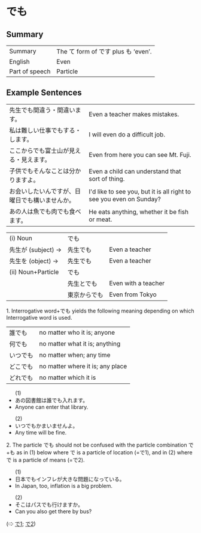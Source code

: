 # でも

## Summary

<table><tr>   <td>Summary</td>   <td>The て form of です plus も ‘even’.</td></tr><tr>   <td>English</td>   <td>Even</td></tr><tr>   <td>Part of speech</td>   <td>Particle</td></tr></table>

## Example Sentences

<table><tr>   <td>先生でも間違う・間違います。</td>   <td>Even a teacher makes mistakes.</td></tr><tr>   <td>私は難しい仕事でもする・します。</td>   <td>I will even do a difficult job.</td></tr><tr>   <td>ここからでも富士山が見える・見えます。</td>   <td>Even from here you can see Mt. Fuji.</td></tr><tr>   <td>子供でもそんなことは分かりますよ。</td>   <td>Even a child can understand that sort of thing.</td></tr><tr>   <td>お会いしたいんですが、日曜日でも構いませんか。</td>   <td>I'd like to see you, but it is all right to see you even on Sunday?</td></tr><tr>   <td>あの人は魚でも肉でも食べます。</td>   <td>He eats anything, whether it be fish or meat.</td></tr></table>

<table class="table"> <tbody><tr class="tr head"> <td class="td"><span class="numbers">(i)</span> <span> <span class="bold">Noun</span></span></td> <td class="td"><span class="concept">でも</span> </td> <td class="td"><span>&nbsp;</span></td> </tr> <tr class="tr"> <td class="td"><span>先生が</span><span> (subject) →</span></td> <td class="td"><span>先生<span class="concept">でも</span></span> </td> <td class="td"><span>Even a teacher</span></td> </tr> <tr class="tr"> <td class="td"><span>先生を</span><span> (object) →</span></td> <td class="td"><span>先生<span class="concept">でも</span></span> </td> <td class="td"><span>Even a teacher</span></td> </tr> <tr class="tr head"> <td class="td"><span class="numbers">(ii)</span> <span> <span class="bold">Noun+Particle</span></span></td> <td class="td"><span class="concept">でも</span> </td> <td class="td"><span>&nbsp;</span></td> </tr> <tr class="tr"> <td class="td"><span>&nbsp;</span></td> <td class="td"><span>先生<span class="concept">とでも</span></span> </td> <td class="td"><span>Even with a teacher</span></td> </tr> <tr class="tr"> <td class="td"><span>&nbsp;</span></td> <td class="td"><span>東京<span class="concept">からでも</span></span> </td> <td class="td"><span>Even from Tokyo</span></td> </tr></tbody></table>

<p>1. Interrogative word+<span class="cloze">でも</span> yields the following meaning depending on which Interrogative word is used.</p>  <table class="table"> <tbody> <tr class="tr"> <td class="td">誰<span class="cloze">でも</span></td> <td class="td">no matter who it is; anyone</td> </tr> <tr class="tr"> <td class="td">何<span class="cloze">でも</span></td> <td class="td">no matter what it is; anything</td> </tr> <tr class="tr"> <td class="td">いつ<span class="cloze">でも</span></td> <td class="td">no matter when; any time</td> </tr> <tr class="tr"> <td class="td">どこ<span class="cloze">でも</span></td> <td class="td">no matter where it is; any place</td> </tr> <tr class="tr"> <td class="td">どれ<span class="cloze">でも</span></td> <td class="td">no matter which it is</td> </tr> </tbody> </table>  <ul>(1) <li>あの図書館は誰<span class="cloze">でも</span>入れます。</li> <li>Anyone can enter that library.</li> </ul>  <ul>(2) <li>いつ<span class="cloze">でも</span>かまいませんよ。</li> <li>Any time will be fine.</li> </ul>  <p>2. The particle <span class="cloze">でも</span> should not be confused with the particle combination で+も as in (1) below where で is a particle of location (=で1), and in (2) where で is a particle of means (=で2).</p>  <ul>(1) <li>日本でもインフレが大きな問題になっている。</li> <li>In Japan, too, inflation is a big problem.</li> </ul>  <ul>(2) <li>そこはパスでも行けますか。</li> <li>Can you also get there by bus?</li> </ul>  <p>(⇨ <a href="#㊦ で (1)">で1</a>; <a href="#㊦ で (2)">で2</a>)</p>

